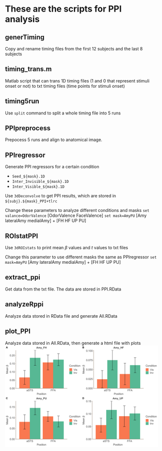 # These are the scripts for PPI analysis

## generTiming
Copy and rename timing files from the first 12 subjects and the last 8 subjects

## timing_trans.m
Matlab script that can trans 1D timing files (1 and 0 that represent stimuli onset or not) to txt timing files (time points for stimuli onset)

## timing5run
Use `split` command to split a whole timing file into 5 runs

## PPIpreprocess
Prepocess 5 runs and align to anatomical image.

## PPIregressor
Generate PPI regressors for a certain condition
* `Seed_${mask}.1D`
* `Inter_Invisible_${mask}.1D`
* `Inter_Visible_${mask}.1D`

Use `3dDeconvolve` to get PPI results, which are stored in `${subj}.${mask}_PPI+tlrc`

Change these parameters to analyze different conditions and masks
`set valance=OdorValence`
[OdorValence FaceValence]
`set mask=AmyPU`
[Amy lateralAmy medialAmy] + [FH HF UP PU]

## ROIstatPPI
Use `3dROIstats` to print mean $\beta$ values and *t* values to txt files

Change this parameter to use different masks the same as PPIregressor
`set mask=AmyPU`
[Amy lateralAmy medialAmy] + [FH HF UP PU]

## extract_ppi
Get data from the txt file.
The data are stored in PPI.RData

## analyzeRppi
Analyze data stored in RData file and generate All.RData

## plot_PPI
Analyze data stored in All.RData, then generate a html file with plots
![plot](plot_PPI_files/figure-html/unnamed-chunk-4-5.png)
